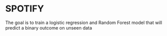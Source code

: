 # SPOTIFY
The goal is to train a logistic regression and Random Forest model that will predict a binary outcome on unseen data
